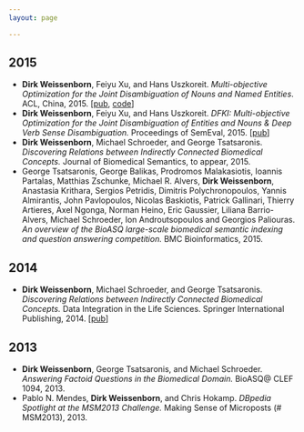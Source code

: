 ```yaml
---
layout: page

---
```


2015
----

* **Dirk Weissenborn**, Feiyu Xu, and Hans Uszkoreit. *Multi-objective Optimization for the Joint Disambiguation of Nouns and Named Entities*.
ACL, China, 2015. [[pub](http://www.dfki.de/lt/publication_show.php?id=7736), [code](https://bitbucket.org/dfki-lt-re-group/mood)]
* **Dirk Weissenborn**, Feiyu Xu, and Hans Uszkoreit. *DFKI: Multi-objective Optimization for the Joint Disambiguation of Entities and Nouns & Deep Verb Sense Disambiguation.*
Proceedings of SemEval, 2015. [[pub](http://www.dfki.de/lt/publication_show.php?id=7737)]
* **Dirk Weissenborn**, Michael Schroeder, and George Tsatsaronis. *Discovering Relations between Indirectly Connected Biomedical Concepts.* Journal of Biomedical Semantics, to appear, 2015.
* George Tsatsaronis, George Balikas, Prodromos Malakasiotis, Ioannis Partalas, Matthias Zschunke, Michael R. Alvers, **Dirk Weissenborn**, Anastasia Krithara, Sergios Petridis, Dimitris Polychronopoulos, Yannis Almirantis, John Pavlopoulos, Nicolas Baskiotis, Patrick Gallinari, Thierry Artieres, Axel Ngonga, Norman Heino, Eric Gaussier, Liliana Barrio-Alvers, Michael Schroeder, Ion Androutsopoulos and Georgios Paliouras. *An overview of the BioASQ large-scale biomedical semantic indexing and question answering competition.* BMC Bioinformatics, 2015.

2014
----

* **Dirk Weissenborn**, Michael Schroeder, and George Tsatsaronis. *Discovering Relations between Indirectly Connected Biomedical Concepts.* Data Integration in the Life Sciences. Springer International Publishing, 2014. [[pub](https://www.researchgate.net/publication/261398124_Discovering_Relations_between_Indirectly_Connected_Biomedical_Concepts)]

2013
----

* **Dirk Weissenborn**, George Tsatsaronis, and Michael Schroeder. *Answering Factoid Questions in the Biomedical Domain.* BioASQ@ CLEF 1094, 2013.
* Pablo N. Mendes, **Dirk Weissenborn**, and Chris Hokamp. *DBpedia Spotlight at the MSM2013 Challenge.* Making Sense of Microposts (# MSM2013), 2013.
